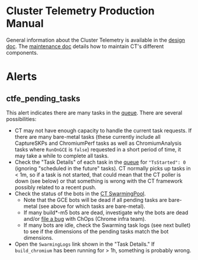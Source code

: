 Cluster Telemetry Production Manual
===================================

General information about the Cluster Telemetry is available in the
[design doc](./DESIGN.md).
The [maintenance doc](./maintenance.md) details how to maintain CT's
different components.


Alerts
======

ctfe_pending_tasks
------------------
This alert indicates there are many tasks in the
[queue](https://ct.skia.org/queue/). There are several possibilities:

- CT may not have enough capacity to handle the current task requests. If there
  are many bare-metal tasks (these currently include all CaptureSKPs and
  ChromiumPerf tasks as well as ChromiumAnalysis tasks where `RunOnGCE` is
  `false`) requested in a short period of time, it may take a while to complete
  all tasks.
- Check the "Task Details" of each task in the
  [queue](https://ct.skia.org/queue/) for `"TsStarted": 0` (ignoring "scheduled
  in the future" tasks). CT normally picks up tasks in < 1m, so if a task is not
  started, that could mean that the CT poller is down (see below) or that
  something is wrong with the CT framework possibly related to a recent push.
- Check the status of the bots in the [CT SwarmingPool](
  https://chrome-swarming.appspot.com/botlist?c=id&c=os&c=task&c=status&f=pool%3ACT&l=100&s=id%3Aasc).
  * Note that the GCE bots will be dead if all pending tasks are bare-metal (see
    above for which tasks are bare-metal).
  * If many build*-m5 bots are dead, investigate why the bots are dead and/or
    [file a bug](
    https://code.google.com/p/chromium/issues/entry?template=Build%20Infrastructure)
    with ChOps (Chrome infra team).
  * If many bots are idle, check the Swarming task logs (see next bullet) to see
    if the dimensions of the pending tasks match the bot dimensions.
- Open the `SwarmingLogs` link shown in the "Task Details." If `build_chromium`
  has been running for > 1h, something is probably wrong.

